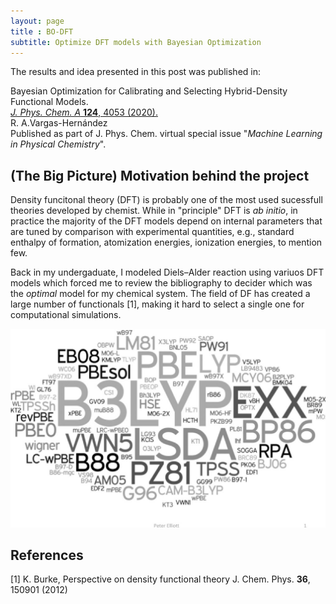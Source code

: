 ```yaml
---
layout: page
title : BO-DFT
subtitle: Optimize DFT models with Bayesian Optimization
---
```


The results and idea presented in this post was published in:

Bayesian Optimization for Calibrating and Selecting Hybrid-Density Functional Models.\
[*J. Phys. Chem. A* **124**, 4053 (2020).](https://doi.org/10.1021/acs.jpca.0c01375)\
R. A.Vargas-Hernández\
Published as part of J. Phys. Chem. virtual special issue "*Machine Learning in Physical Chemistry*".


## (The Big Picture) Motivation behind the project

Density funcitonal theory (DFT) is probably one of the most used sucessfull theories developed by chemist. 
While in "principle" DFT is *ab initio*, in practice the majority of the DFT models depend on internal parameters that are tuned by comparison with experimental quantities, e.g., standard enthalpy of formation, atomization energies, ionization energies, to mention few. 

Back in my undergaduate, I modeled Diels–Alder reaction using variuos DFT models which forced me to review the bibliography to decider which was the *optimal* model  for my chemical system. 
The field of DF has created a large number of functionals [1], making it hard to select a single one for computational simulations.

![DFT list](assets/img/BO_DFT/DFT_list.png)





## References 

[1] K. Burke,
Perspective on density functional theory
J. Chem. Phys. **36**, 150901 (2012)
